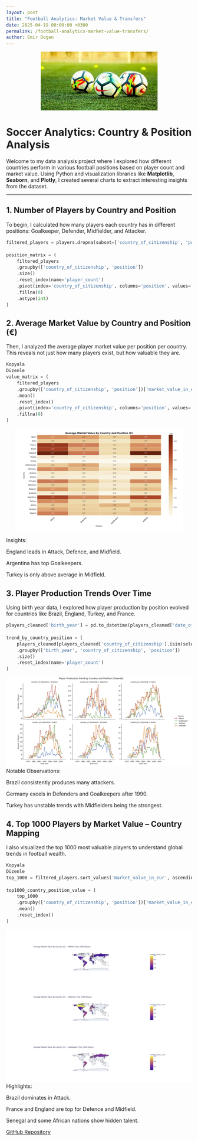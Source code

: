 ```yaml
---
layout: post
title: "Football Analytics: Market Value & Transfers"
date: 2025-04-19 00:00:00 +0300
permalink: /football-analytics-market-value-transfers/
author: Emir Dogan
---
```


<div style="text-align: center;">
  <img src="../assets/images/ball.jpeg" alt="Ball" style="max-width: 70%; height: auto;">
</div>





#  Soccer Analytics: Country & Position Analysis

Welcome to my data analysis project where I explored how different countries perform in various football positions based on player count and market value. Using Python and visualization libraries like **Matplotlib**, **Seaborn**, and **Plotly**, I created several charts to extract interesting insights from the dataset.

---

## 1️. Number of Players by Country and Position

To begin, I calculated how many players each country has in different positions: Goalkeeper, Defender, Midfielder, and Attacker.

```python
filtered_players = players.dropna(subset=['country_of_citizenship', 'position'])

position_matrix = (
    filtered_players
    .groupby(['country_of_citizenship', 'position'])
    .size()
    .reset_index(name='player_count')
    .pivot(index='country_of_citizenship', columns='position', values='player_count')
    .fillna(0)
    .astype(int)
)
```
## 2️. Average Market Value by Country and Position (€)
Then, I analyzed the average player market value per position per country. This reveals not just how many players exist, but how valuable they are.

```python
Kopyala
Düzenle
value_matrix = (
    filtered_players
    .groupby(['country_of_citizenship', 'position'])['market_value_in_eur']
    .mean()
    .reset_index()
    .pivot(index='country_of_citizenship', columns='position', values='market_value_in_eur')
    .fillna(0)
)
```
<div style="text-align: center;"> <img src="../assets/images/value_heatmap.png" alt="Market Value Heatmap" style="max-width: 90%;"> </div>

 Insights:

England leads in Attack, Defence, and Midfield.

Argentina has top Goalkeepers.

Turkey is only above average in Midfield.



## 3️. Player Production Trends Over Time
Using birth year data, I explored how player production by position evolved for countries like Brazil, England, Turkey, and France.

```python
players_cleaned['birth_year'] = pd.to_datetime(players_cleaned['date_of_birth'], errors='coerce').dt.year

trend_by_country_position = (
    players_cleaned[players_cleaned['country_of_citizenship'].isin(selected_countries)]
    .groupby(['birth_year', 'country_of_citizenship', 'position'])
    .size()
    .reset_index(name='player_count')
)
```
<div style="text-align: center;"> <img src="../assets/images/player_trends.png" alt="Player Production Trends" style="max-width: 100%;"> </div>
 Notable Observations:

Brazil consistently produces many attackers.

Germany excels in Defenders and Goalkeepers after 1990.

Turkey has unstable trends with Midfielders being the strongest.


## 4️. Top 1000 Players by Market Value – Country Mapping 
I also visualized the top 1000 most valuable players to understand global trends in football wealth.

```python
Kopyala
Düzenle
top_1000 = filtered_players.sort_values('market_value_in_eur', ascending=False).head(1000)

top1000_country_position_value = (
    top_1000
    .groupby(['country_of_citizenship', 'position'])['market_value_in_eur']
    .mean()
    .reset_index()
)
```

<div style="text-align: center;"> <img src="../assets/images/top1000_attack_map.png" alt="Top Attackers Map" style="max-width: 100%;"> </div>
 Highlights:

Brazil dominates in Attack.

France and England are top for Defence and Midfield.

Senegal and some African nations show hidden talent.


 [GitHub Repository](https://github.com/emirdogann/football-analytics)
